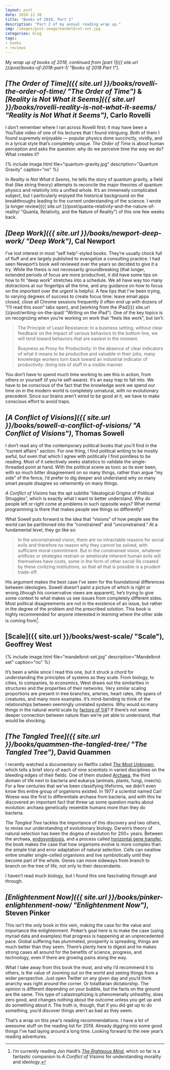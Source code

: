 ```yaml
---
layout: post
date: 2018-12-30
title: "Books of 2018, Part 2"
description: "Part 2 of my annual reading wrap up."
img: /images/post-image/mandelbrot-set.jpg
categories: blog
tags:
- books
- reviews
---
```


_My wrap up of books of 2018, continued from [part 1]({{ site.url }}/post/books-of-2018-part-1/ "Books of 2018 Part 1")._

## _[The Order of Time]({{ site.url }}/books/rovelli-the-order-of-time/ "The Order of Time")_ & _[Reality is Not What it Seems]({{ site.url }}/books/rovelli-reality-is-not-what-it-seems/ "Reality is Not What it Seems")_, Carlo Rovelli

I don’t remember where I ran across Rovelli first; it may have been a YouTube video of one of his lectures that I found intriguing. Both of them I found supremely enjoyable — popular physics done succinctly, vividly, and in a lyrical style that’s completely unique. _The Order of Time_ is about human perception and asks the question: why do we perceive time the way we do? What creates it?

{% include image.html file="quantum-gravity.jpg" description="Quantum Gravity" caption="no" %}

In _Reality is Not What it Seems_, he tells the story of quantum gravity, a field that (like string theory) attempts to reconcile the major theories of quantum physics and relativity into a unified whole. It’s an immensely complicated subject, but I particularly enjoyed the historical background on the breakthroughs leading to the current understanding of the science. I wrote [a longer review]({{ site.url }}/post/quanta-relativity-and-the-nature-of-reality/ "Quanta, Relativity, and the Nature of Reality") of this one few weeks back.

## _[Deep Work]({{ site.url }}/books/newport-deep-work/ "Deep Work")_, Cal Newport

I’ve lost interest in most “self help”-styled books. They’re usually chock full of fluff and are largely published to evangelize a consulting practice. I had seen Newport’s book well reviewed over the years so decided to give it a try. While the thesis is not necessarily groundbreaking (that longer, extended periods of focus are more productive), it did have some tips on how to fit “deep work” stretches into a schedule. We all have way too many distractions at our fingertips all the time, and any guidance on how to focus on the _important_ over the _urgent_ is helpful. A few tips that I’ve been trying, to varying degrees of success to create focus time: leave email apps closed, close all Chrome sessions frequently (I often end up with dozens of “I’ll read this soon” tabs open), and [working from the iPad]({{ site.url }}/post/writing-on-the-ipad/ "Writing on the iPad"). One of the key topics is on recognizing when you’re working on work that “feels like work”, but isn’t:

> The Principle of Least Resistance: In a business setting, without clear feedback on the impact of various behaviors to the bottom line, we will tend toward behaviors that are easiest in the moment.
>
> Busyness as Proxy for Productivity: In the absence of clear indicators of what it means to be productive and valuable in their jobs, many knowledge workers turn back toward an industrial indicator of productivity: doing lots of stuff in a visible manner.

You don’t have to spend much time working to see this in action, from others or yourself (if you’re self-aware). It’s an easy trap to fall into. We have to be conscious of the fact that the knowledge work we spend our time on in the modern world is completely unnatural, with no evolutionary precedent. Since our brains aren’t wired to be good at it, we have to make conscious effort to avoid traps.

## _[A Conflict of Visions]({{ site.url }}/books/sowell-a-conflict-of-visions/ "A Conflict of Visions")_, Thomas Sowell

I don’t read any of the contemporary political books that you’ll find in the “current affairs” section. For one thing, I find political writing to be mostly awful, but even that which I agree with politically I find pointless to be reading. Most of it selectively seeks statistics to validate the single-threaded point at hand. With the political scene as toxic as its ever been, with so much bitter disagreement on so many things, rather than argue “my side” of the fence, I’d prefer to dig deeper and understand why so many smart people disagree so vehemently on many things.

_A Conflict of Visions_ has the apt subtitle “Idealogical Origins of Political Struggles”, which is exactly what I want to better understand. Why do people left or right come at problems in such opposite ways? What mental programming is there that makes people see things so differently?

What Sowell puts forward is the idea that “visions” of how people see the world can be partitioned into the “constrained” and “unconstrained.” At a fundamental level, they go like so:

> In the unconstrained vision, there are no intractable reasons for social evils and therefore no reason why they cannot be solved, with sufficient moral commitment. But in the constrained vision, whatever artifices or strategies restrain or ameliorate inherent human evils will themselves have costs, some in the form of other social ills created by these civilizing institutions, so that all that is possible is a prudent trade-off.

His argument makes the best case I’ve seen for the foundational differences between ideologies. Sowell doesn’t paint a picture of which is right or wrong (though his conservative views are apparent), he’s trying to give some context to what makes us see issues from completely different sides. Most political disagreements are not in the existence of an issue, but rather in the degree of the problem and the prescribed solution. This book is highly recommended for anyone interested in learning where the other side is coming from[^righteousmind].

## [Scale]({{ site.url }}/books/west-scale/ "Scale"), Geoffrey West

{% include image.html file="mandelbrot-set.jpg" description="Mandelbrot set" caption="no" %}

It’s been a while since I read this one, but it struck a chord for understanding the principles of systems as they scale. From biology, to cities, to companies, to economics, West draws out the similarities in structures and the properties of their networks. Very similar scaling proportions are present in tree branches, arteries, heart rates, life spans of creatures, and many more examples. It’s mind-bending to think of the relationships between seemingly unrelated systems. Why would so many things in the natural world scale by [factors of 1/4](https://en.wikipedia.org/wiki/Kleiber%27s_law "Kleiber's Law")? If there’s not some deeper connection between nature than we’re yet able to understand, that would be shocking.

## _[The Tangled Tree]({{ site.url }}/books/quammen-the-tangled-tree/ "The Tangled Tree")_, David Quammen

I recently watched a documentary on Netflix called _[The Most Unknown](https://www.themostunknown.com/ "The Most Unknown")_, which tells a brief story of each of nine scientists in varied disciplines on the bleeding edges of their fields. One of them studied [Archaea](https://en.wikipedia.org/wiki/Archaea "Archaea"), the third domain of life next to bacteria and eukarya (animals, plants, fungi, insects). For a few centuries that we’ve been classifying lifeforms, we didn’t even know this entire group of organisms existed. In 1977 a scientist named Carl Woese was the first to differentiate archaea from bacteria, and with this he discovered an important fact that threw up some question marks about evolution: archaea genetically resemble humans more than they do bacteria.

_The Tangled Tree_ tackles the importance of this discovery and two others, to revise our understanding of evolutionary biology. Darwin’s theory of natural selection has been the dogma of evolution for 200+ years. Between the archaea, [endosymbiosis](https://en.wikipedia.org/wiki/Endosymbiont "Endosymbiont"), and a process called [horizontal gene transfer](https://en.wikipedia.org/wiki/Horizontal_gene_transfer "Horizontal gene transfer"), the book makes the case that how organisms evolve is more complex than the simple trial and error adaptation of natural selection. Cells can swallow entire smaller single-celled organisms and live symbiotically until they become part of the whole. Genes can move sideways from branch to branch on the tree of life, not only to their descendants. 

I haven’t read much biology, but I found this one fascinating through and through.

## _[Enlightenment Now]({{ site.url }}/books/pinker-enlightenment-now/ "Enlightenment Now")_, Steven Pinker

This isn’t the only book in this vein, making the case for the value and importance the enlightenment. Pinker’s goal here is to make the case (using myriad data and examples) that progress is happening at an unprecedented pace. Global suffering has plummeted, prosperity is spreading, things are much better than they seem. There’s plenty here to digest and he makes strong cases all around for the benefits of science, progress, and technology, even if there are growing pains along the way.

What I take away from this book the most, and why I’d recommend it to others, is the value of zooming out on the world and seeing things from a wider perspective. Just open Twitter on any given day and you’d think anarchy was right around the corner. Or totalitarian dictatorship. The opinion is different depending on your bubble, but the facts on the ground are the same. This type of catastrophizing is phenomenally unhealthy, does zero good, and changes nothing about the outcome unless you get up and do something about it. The truth is, though, that if you did get up to do something, you’d discover things aren’t as bad as they seem.

That’s a wrap on this year’s reading recommendations. I have a lot of awesome stuff on the reading list for 2019. Already digging into some good things I’ve had laying around a long time. Looking forward to the new year’s reading adventures.

[^righteousmind]: I’m currently reading Jon Haidt’s _[The Righteous Mind](https://www.goodreads.com/book/show/11324722-the-righteous-mind)_, which so far is a fantastic companion to _A Conflict of Visions_ for understanding morality and ideology.
